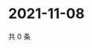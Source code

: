 # 2021-11-08

共 0 条

<!-- BEGIN WEIBO -->
<!-- 最后更新时间 Mon Nov 08 2021 23:20:27 GMT+0800 (China Standard Time) -->

<!-- END WEIBO -->
